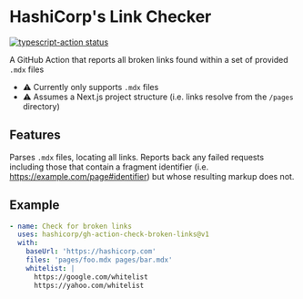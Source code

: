 # HashiCorp's Link Checker

<a href="https://github.com/hashicorp/gh-action-check-broken-links"><img alt="typescript-action status" src="https://github.com/hashicorp/gh-action-check-broken-links/workflows/CI/badge.svg"></a>

A GitHub Action that reports all broken links found within a set of provided `.mdx` files

- :warning: Currently only supports `.mdx` files
- :warning: Assumes a Next.js project structure (i.e. links resolve from the `/pages` directory)

## Features

Parses `.mdx` files, locating all links. Reports back any failed requests including those that contain a fragment identifier (i.e. https://example.com/page#identifier) but whose resulting markup does not.

## Example

```yaml
- name: Check for broken links
  uses: hashicorp/gh-action-check-broken-links@v1
  with:
    baseUrl: 'https://hashicorp.com'
    files: 'pages/foo.mdx pages/bar.mdx'
    whitelist: |
      https://google.com/whitelist
      https://yahoo.com/whitelist
```
